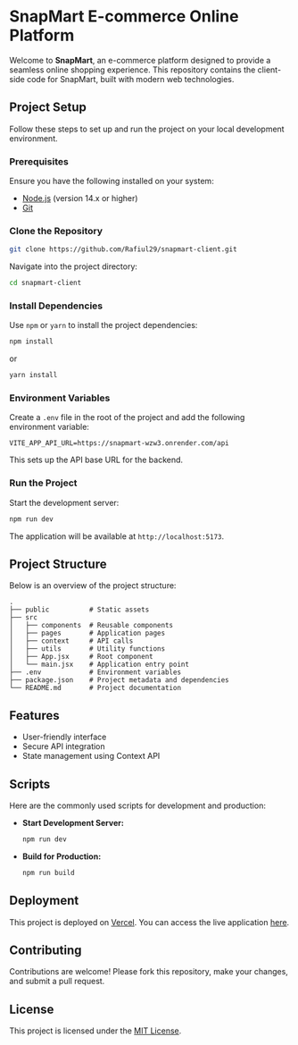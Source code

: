 # SnapMart E-commerce Online Platform

Welcome to **SnapMart**, an e-commerce platform designed to provide a seamless online shopping experience. This repository contains the client-side code for SnapMart, built with modern web technologies.

## Project Setup

Follow these steps to set up and run the project on your local development environment.

### Prerequisites

Ensure you have the following installed on your system:

- [Node.js](https://nodejs.org/) (version 14.x or higher)
- [Git](https://git-scm.com/)

### Clone the Repository

```bash
git clone https://github.com/Rafiul29/snapmart-client.git
```

Navigate into the project directory:

```bash
cd snapmart-client
```

### Install Dependencies

Use `npm` or `yarn` to install the project dependencies:

```bash
npm install
```

or

```bash
yarn install
```

### Environment Variables

Create a `.env` file in the root of the project and add the following environment variable:

```env
VITE_APP_API_URL=https://snapmart-wzw3.onrender.com/api
```

This sets up the API base URL for the backend.

### Run the Project

Start the development server:

```bash
npm run dev
```



The application will be available at `http://localhost:5173`.

## Project Structure

Below is an overview of the project structure:

```
.
├── public          # Static assets
├── src
│   ├── components  # Reusable components
│   ├── pages       # Application pages
│   ├── context     # API calls  
│   ├── utils       # Utility functions
│   ├── App.jsx     # Root component
│   └── main.jsx    # Application entry point
├── .env            # Environment variables
├── package.json    # Project metadata and dependencies
└── README.md       # Project documentation
```

## Features

- User-friendly interface
- Secure API integration
- State management using Context API

## Scripts

Here are the commonly used scripts for development and production:

- **Start Development Server:**

  ```bash
  npm run dev
  ```

- **Build for Production:**

  ```bash
  npm run build
  ```


## Deployment

This project is deployed on [Vercel](https://vercel.com/). You can access the live application [here](https://snapmart-client.vercel.app/).

## Contributing

Contributions are welcome! Please fork this repository, make your changes, and submit a pull request.

## License

This project is licensed under the [MIT License](LICENSE).
